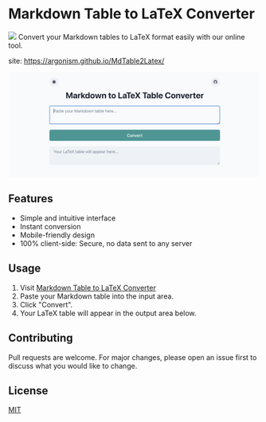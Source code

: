 # Markdown Table to LaTeX Converter

![](public/thumbson_16_t.png) Convert your Markdown tables to LaTeX format easily with our online tool.

site: https://argonism.github.io/MdTable2Latex/

![Screenshot of the tool](public/image.png) <!-- If you have a screenshot of the tool, add it here for better visualization -->

## Features

- Simple and intuitive interface
- Instant conversion
- Mobile-friendly design
- 100% client-side: Secure, no data sent to any server

## Usage

1. Visit [Markdown Table to LaTeX Converter](https://argonism.github.io/MdTable2Latex/)
2. Paste your Markdown table into the input area.
3. Click "Convert".
4. Your LaTeX table will appear in the output area below.

## Contributing

Pull requests are welcome. For major changes, please open an issue first to discuss what you would like to change.

## License

[MIT](https://choosealicense.com/licenses/mit/)
